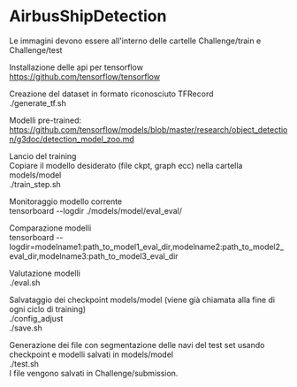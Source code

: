 # AirbusShipDetection

Le immagini devono essere all'interno delle cartelle Challenge/train e Challenge/test

Installazione delle api per tensorflow  
https://github.com/tensorflow/tensorflow  
  
Creazione del dataset in formato riconosciuto TFRecord  
./generate_tf.sh  
  
Modelli pre-trained:  
https://github.com/tensorflow/models/blob/master/research/object_detection/g3doc/detection_model_zoo.md  
  
Lancio del training  
Copiare il modello desiderato (file ckpt, graph ecc) nella cartella models/model  
./train_step.sh  
  
Monitoraggio modello corrente  
tensorboard --logdir ./models/model/eval_eval/  
  
Comparazione modelli  
tensorboard --logdir=modelname1:path_to_model1_eval_dir,modelname2:path_to_model2_eval_dir,modelname3:path_to_model3_eval_dir  

Valutazione modelli  
./eval.sh  
  
Salvataggio dei checkpoint models/model (viene già chiamata alla fine di ogni ciclo di training)  
./config_adjust  
./save.sh  
  
Generazione dei file con segmentazione delle navi del test set usando checkpoint e modelli salvati in models/model  
./test.sh  
I file vengono salvati in Challenge/submission.  
